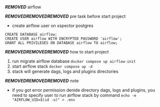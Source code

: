 ***REMOVED*** airflow

***REMOVED******REMOVED******REMOVED*** pre task before start project
- create airflow user on xspector postgres
```
CREATE DATABASE airflow;
CREATE USER airflow WITH ENCRYPTED PASSWORD 'airflow';
GRANT ALL PRIVILEGES ON DATABASE airflow TO airflow;
```

***REMOVED******REMOVED******REMOVED*** how to start project
1. run migrate airflow database `docker compose up airflow-init`
2. start airflow stack `docker compose up -d`
3. stack will generate dags, logs and plugins directories

***REMOVED******REMOVED******REMOVED*** note
- if you got error permission denide directory dags, logs and plugins, you need to specify user to run airflow stack by command `echo -e "AIRFLOW_UID=$(id -u)" > .env`
